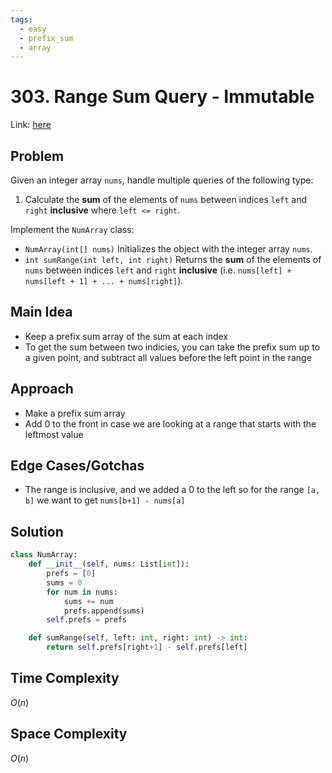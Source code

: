 ```yaml
---
tags:
  - easy
  - prefix_sum
  - array
---
```

# 303. Range Sum Query - Immutable
Link: [here]()
## Problem
Given an integer array `nums`, handle multiple queries of the following type:
1. Calculate the **sum** of the elements of `nums` between indices `left` and `right` **inclusive** where `left <= right`.

Implement the `NumArray` class:
- `NumArray(int[] nums)` Initializes the object with the integer array `nums`.
- `int sumRange(int left, int right)` Returns the **sum** of the elements of `nums` between indices `left` and `right` **inclusive** (i.e. `nums[left] + nums[left + 1] + ... + nums[right]`).
## Main Idea
- Keep a prefix sum array of the sum at each index
- To get the sum between two indicies, you can take the prefix sum up to a given point, and subtract all values before the left point in the range
## Approach
- Make a prefix sum array
- Add 0 to the front in case we are looking at a range that starts with the leftmost value 
## Edge Cases/Gotchas 
- The range is inclusive, and we added a 0 to the left so for the range `[a, b]` we want to get `nums[b+1] - nums[a]`
## Solution
```python 
class NumArray:
    def __init__(self, nums: List[int]):
        prefs = [0]
        sums = 0
        for num in nums:
            sums += num
            prefs.append(sums)
        self.prefs = prefs

    def sumRange(self, left: int, right: int) -> int:
        return self.prefs[right+1] - self.prefs[left]
```
## Time Complexity
$O(n)$
## Space Complexity
$O(n)$
